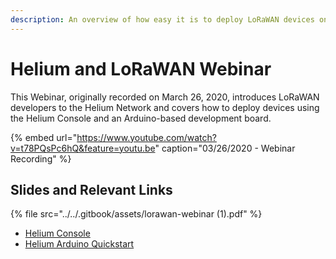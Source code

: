 ```yaml
---
description: An overview of how easy it is to deploy LoRaWAN devices on the Helium Network.
---
```


# Helium and LoRaWAN Webinar

This Webinar, originally recorded on March 26, 2020, introduces LoRaWAN developers to the Helium Network and covers how to deploy devices using the Helium Console and an Arduino-based development board.

{% embed url="https://www.youtube.com/watch?v=t78PQsPc6hQ&feature=youtu.be" caption="03/26/2020 - Webinar Recording" %}

## Slides and Relevant Links

{% file src="../../.gitbook/assets/lorawan-webinar \(1\).pdf" %}

* [Helium Console](../../console/introduction.md) 
* [Helium Arduino Quickstart](../../devices/arduino-quickstart/st-discovery-lrwan1.md)

